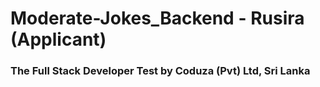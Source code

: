 # Moderate-Jokes_Backend - Rusira (Applicant)

### The Full Stack Developer Test by Coduza (Pvt) Ltd, Sri Lanka
